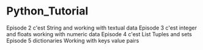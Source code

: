 # Python_Tutorial
Episode 2 c'est String and working with textual data
Episode 3 c'est integer and floats working with numeric data
Episode 4 c'est List Tuples and sets
Episode 5 dictionaries Working with keys value pairs
